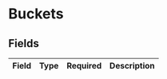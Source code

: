 # Buckets


## Fields

| Field       | Type        | Required    | Description |
| ----------- | ----------- | ----------- | ----------- |